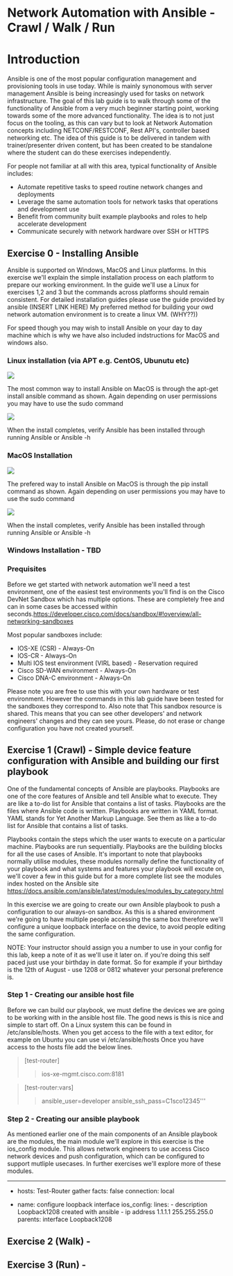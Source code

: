 # Network Automation with Ansible - Crawl / Walk / Run

# Introduction

Ansible is one of the most popular configuration management and provisioning tools in use today. While is mainly synonomous with server management Ansible is being increasingly used for tasks on network infrastructure. The goal of this lab guide is to walk through some of the functionality of Ansible from a very much beginner starting point, working towards some of the more advanced functionality. The idea is to not just focus on the tooling, as this can vary but to look at Network Automation concepts including NETCONF/RESTCONF, Rest API's, controller based networking etc. The idea of this guide is to be delivered in tandem with trainer/presenter driven content, but has been created to be standalone where the student can do these exercises independently.

For people not familiar at all with this area, typical functionality of Ansible includes:

* Automate repetitive tasks to speed routine network changes and deployments
* Leverage the same automation tools for network tasks that operations and development use
* Benefit from community built example playbooks and roles to help accelerate development
* Communicate securely with network hardware over SSH or HTTPS

## Exercise 0 - Installing Ansible 

Ansible is supported on Windows, MacOS and Linux platforms. In this exercise we'll explain the simple installation process on each platform to prepare our working environment. In the guide we'll use a Linux for exercises 1,2 and 3 but the commands across platforms should remain consistent. For detailed installation guides please use the guide provided by ansible (INSERT LINK HERE) My preferred method for building your owd network automation environment is to create a linux VM. (WHY??))

For speed though you may wish to install Ansible on your day to day machine which is why we have also included indstructions for MacOS and windows also.

### Linux installation (via APT e.g. CentOS, Ubunutu etc) 

![](https://github.com/sttrayno/Ansible-Lab-Guide/blob/master/images/E0S1-Linux.gif?raw=true)

The most common way to install Ansible on MacOS is through the apt-get install ansible command as shown. Again depending on user permissions you may have to use the sudo command

![](https://github.com/sttrayno/Ansible-Lab-Guide/blob/master/images/E0S2-Linux.gif?raw=true)

When the install completes, verify Ansible has been installed through running Ansible or Ansible -h


### MacOS Installation

![](https://github.com/sttrayno/Ansible-Lab-Guide/blob/master/images/E0S1.gif?raw=true)

The prefered way to install Ansible on MacOS is through the pip install command as shown. Again depending on user permissions you may have to use the sudo command

![](https://github.com/sttrayno/Ansible-Lab-Guide/blob/master/images/E0S2.gif?raw=true)

When the install completes, verify Ansible has been installed through running Ansible or Ansible -h

### Windows Installation - TBD

### Prequisites

Before we get started with network automation we'll need a test environment, one of the easiest test environments you'll find is on the Cisco DevNet Sandbox which has multiple options. These are completely free and can in some cases be accessed within seconds.https://developer.cisco.com/docs/sandbox/#!overview/all-networking-sandboxes

Most popular sandboxes include:

* IOS-XE (CSR) - Always-On
* IOS-CR - Always-On
* Multi IOS test environment (VIRL based) - Reservation required
* Cisco SD-WAN environment - Always-On
* Cisco DNA-C environment - Always-On

Please note you are free to use this with your own hardware or test environment. However the commands in this lab guide have been tested for the sandboxes they correspond to. Also note that This sandbox resource is shared. This means that you can see other developers' and network engineers' changes and they can see yours. Please, do not erase or change configuration you have not created yourself.

## Exercise 1 (Crawl) - Simple device feature configuration with Ansible and building our first playbook
 
One of the fundamental concepts of Ansible are playbooks. Playbooks are one of the core features of Ansible and tell Ansible what to execute. They are like a to-do list for Ansible that contains a list of tasks. Playbooks are the files where Ansible code is written. Playbooks are written in YAML format. YAML stands for Yet Another Markup Language. See them as like a to-do list for Ansible that contains a list of tasks.

Playbooks contain the steps which the user wants to execute on a particular machine. Playbooks are run sequentially. Playbooks are the building blocks for all the use cases of Ansible. It's important to note that playbooks normally utilise modules, these modules normally define the functionality of your playbook and what systems and features your playbook will excute on, we'll cover a few in this guide but for a more complete list see the modules index hosted on the Ansible site https://docs.ansible.com/ansible/latest/modules/modules_by_category.html

In this exercise we are going to create our own Ansible playbook to push a configuration to our always-on sandbox. As this is a shared environment we're going to have multiple people accessing the same box therefore we'll configure a unique loopback interface on the device, to avoid people editing the same configuration.

NOTE: Your instructor should assign you a number to use in your config for this lab, keep a note of it as we'll use it later on. if you're doing this self paced just use your birthday in date format. So for example if your birthday is the 12th of August - use 1208 or 0812 whatever your personal preference is.

### Step 1 - Creating our ansible host file

Before we can build our playbook, we must define the devices we are going to be working with in the ansible host file. The good news is this is nice and simple to start off. On a Linux system this can be found in /etc/ansible/hosts. When you get access to the file with a text editor, for example on Ubuntu you can use vi /etc/ansible/hosts Once you have access to the hosts file add the below lines.

> [test-router]
>> ios-xe-mgmt.cisco.com:8181

> [test-router:vars]
>> ansible_user=developer
>> ansible_ssh_pass=C1sco12345'''

### Step 2 - Creating our ansible playbook

As mentioned earlier one of the main components of an Ansible playbook are the modules, the main module we'll explore in this exercise is the ios_config module. This allows network engineers to use access Cisco network devices and push configuration, which can be configured to support mutliple usecases. In further exercises we'll explore more of these modules.



---

- hosts: Test-Router
  gather facts: false
  connection: local

- name: configure loopback interface
  ios_config:
    lines:
      - description Loopback1208 created with ansible
      - ip address 1.1.1.1 255.255.255.0
    parents: interface Loopback1208



## Exercise 2 (Walk) - 

## Exercise 3 (Run) - 


